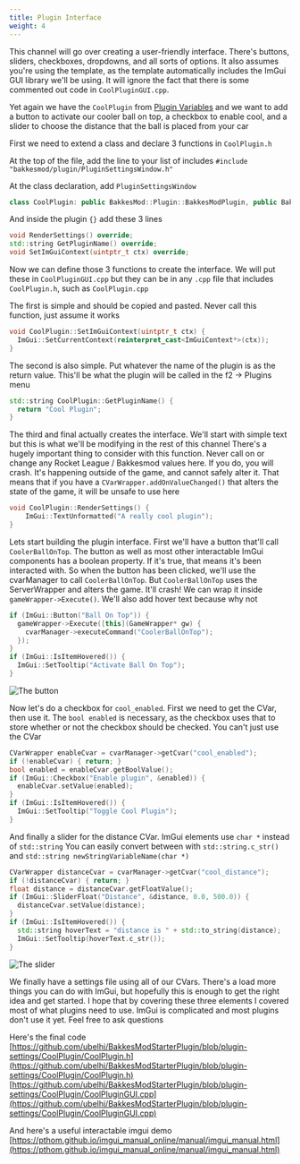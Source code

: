 ```yaml
---
title: Plugin Interface
weight: 4
---
```


This channel will go over creating a user-friendly interface. There's buttons, sliders, checkboxes, dropdowns, and all sorts of options. It also assumes you're using the template, as the template automatically includes the ImGui GUI library we'll be using. It will ignore the fact that there is some commented out code in `CoolPluginGUI.cpp`.

Yet again we have the `CoolPlugin` from [Plugin Variables](/plugin_tutorial/plugin-variables) and we want to add a button to activate our cooler ball on top, a checkbox to enable cool, and a slider to choose the distance that the ball is placed from your car

First we need to extend a class and declare 3 functions in `CoolPlugin.h`

At the top of the file, add the line to your list of includes
`#include "bakkesmod/plugin/PluginSettingsWindow.h"`

At the class declaration, add `PluginSettingsWindow`
```cpp
class CoolPlugin: public BakkesMod::Plugin::BakkesModPlugin, public BakkesMod::Plugin::PluginSettingsWindow
```

And inside the plugin `{}` add these 3 lines
```cpp
void RenderSettings() override;
std::string GetPluginName() override;
void SetImGuiContext(uintptr_t ctx) override;
```

Now we can define those 3 functions to create the interface. We will put these in `CoolPluginGUI.cpp` but they can be in any `.cpp` file that includes `CoolPlugin.h`, such as `CoolPlugin.cpp`

The first is simple and should be copied and pasted. Never call this function, just assume it works
```cpp
void CoolPlugin::SetImGuiContext(uintptr_t ctx) {
  ImGui::SetCurrentContext(reinterpret_cast<ImGuiContext*>(ctx));
}
```
The second is also simple. Put whatever the name of the plugin is as the return value. This'll be what the plugin will be called in the f2 -> Plugins menu
```cpp
std::string CoolPlugin::GetPluginName() {
  return "Cool Plugin";
}
```
The third and final actually creates the interface. We'll start with simple text but this is what we'll be modifying in the rest of this channel
There's a hugely important thing to consider with this function. Never call on or change any Rocket League / Bakkesmod values here. If you do, you will crash. It's happening outside of the game, and cannot safely alter it. That means that if you have a `CVarWrapper.addOnValueChanged()` that alters the state of the game, it will be unsafe to use here
```cpp
void CoolPlugin::RenderSettings() {
    ImGui::TextUnformatted("A really cool plugin");
}
```

Lets start building the plugin interface. First we'll have a button that'll call `CoolerBallOnTop`. The button as well as most other interactable ImGui components has a boolean property. If it's true, that means it's been interacted with. So when the button has been clicked, we'll use the cvarManager to call `CoolerBallOnTop`. But `CoolerBallOnTop` uses the ServerWrapper and alters the game. It'll crash! We can wrap it inside `gameWrapper->Execute()`. We'll also add hover text because why not
```cpp
if (ImGui::Button("Ball On Top")) {
  gameWrapper->Execute([this](GameWrapper* gw) {
    cvarManager->executeCommand("CoolerBallOnTop");
  });
}
if (ImGui::IsItemHovered()) {
  ImGui::SetTooltip("Activate Ball On Top");
}
```

![The button](https://cdn.discordapp.com/attachments/863320309834186762/863537895444709416/unknown.png)

Now let's do a checkbox for `cool_enabled`. First we need to get the CVar, then use it. The `bool enabled` is necessary, as the checkbox uses that to store whether or not the checkbox should be checked. You can't just use the CVar
```cpp
CVarWrapper enableCvar = cvarManager->getCvar("cool_enabled");
if (!enableCvar) { return; }
bool enabled = enableCvar.getBoolValue();
if (ImGui::Checkbox("Enable plugin", &enabled)) {
  enableCvar.setValue(enabled);
}
if (ImGui::IsItemHovered()) {
  ImGui::SetTooltip("Toggle Cool Plugin");
}
```
And finally a slider for the distance CVar.
ImGui elements use `char *` instead of `std::string`
You can easily convert between with `std::string.c_str()` and `std::string newStringVariableName(char *)`
```cpp
CVarWrapper distanceCvar = cvarManager->getCvar("cool_distance");
if (!distanceCvar) { return; }
float distance = distanceCvar.getFloatValue();
if (ImGui::SliderFloat("Distance", &distance, 0.0, 500.0)) {
  distanceCvar.setValue(distance);
}
if (ImGui::IsItemHovered()) {
  std::string hoverText = "distance is " + std::to_string(distance);
  ImGui::SetTooltip(hoverText.c_str());
}
```

![The slider](https://cdn.discordapp.com/attachments/863320309834186762/863541774324203540/unknown.png)

We finally have a settings file using all of our CVars. There's a load more things you can do with ImGui, but hopefully this is enough to get the right idea and get started. I hope that by covering these three elements I covered most of what plugins need to use. ImGui is complicated and most plugins don't use it yet. Feel free to ask questions

Here's the final code
[https://github.com/ubelhj/BakkesModStarterPlugin/blob/plugin-settings/CoolPlugin/CoolPlugin.h](https://github.com/ubelhj/BakkesModStarterPlugin/blob/plugin-settings/CoolPlugin/CoolPlugin.h)
[https://github.com/ubelhj/BakkesModStarterPlugin/blob/plugin-settings/CoolPlugin/CoolPluginGUI.cpp](https://github.com/ubelhj/BakkesModStarterPlugin/blob/plugin-settings/CoolPlugin/CoolPluginGUI.cpp)

And here's a useful interactable imgui demo
[https://pthom.github.io/imgui_manual_online/manual/imgui_manual.html](https://pthom.github.io/imgui_manual_online/manual/imgui_manual.html)